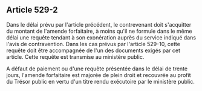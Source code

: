 Article 529-2
----
Dans le délai prévu par l'article précédent, le contrevenant doit s'acquitter du
montant de l'amende forfaitaire, à moins qu'il ne formule dans le même délai une
requête tendant à son exonération auprès du service indiqué dans l'avis de
contravention. Dans les cas prévus par l'article 529-10, cette requête doit être
accompagnée de l'un des documents exigés par cet article. Cette requête est
transmise au ministère public.

A défaut de paiement ou d'une requête présentée dans le délai de trente jours,
l'amende forfaitaire est majorée de plein droit et recouvrée au profit du Trésor
public en vertu d'un titre rendu exécutoire par le ministère public.
